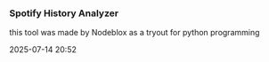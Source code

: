 ### Spotify History Analyzer

this tool was made by Nodeblox as a tryout for python programming

2025-07-14 20:52

